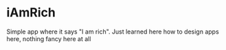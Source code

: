 # iAmRich
Simple app where it says "I am rich". Just learned here how to design apps here, nothing fancy here at all

